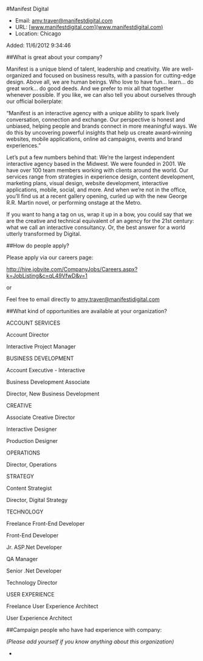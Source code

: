 
#Manifest Digital

* Email: [amy.traver@manifestdigital.com](mailto:amy.traver@manifestdigital.com)
* URL: [www.manifestdigital.com](www.manifestdigital.com)
* Location: Chicago

Added: 11/6/2012 9:34:46

##What is great about your company?

Manifest is a unique blend of talent, leadership and creativity.  We are well-organized and focused on business results, with a passion for cutting-edge design.  Above all, we are human beings. Who love to have fun… learn… do great work… do good deeds. And we prefer to mix all that together whenever possible.  If you like, we can also tell you about ourselves through our official boilerplate:

 

“Manifest is an interactive agency with a unique ability to spark lively conversation, connection and exchange. Our perspective is honest and unbiased, helping people and brands connect in more meaningful ways. We do this by uncovering powerful insights that help us create award‐winning websites, mobile applications, online ad campaigns, events and brand experiences.”

 

Let’s put a few numbers behind that: We’re the largest independent interactive agency based in the Midwest. We were founded in 2001. We have over 100 team members working with clients around the world.  Our services range from strategies in experience design, content development, marketing plans, visual design, website development, interactive applications, mobile, social, and more.  And when we’re not in the office, you’ll find us at a recent gallery opening, curled up with the new George R.R. Martin novel, or performing onstage at the Metro. 

 

If you want to hang a tag on us, wrap it up in a bow, you could say that we are the creative and technical equivalent of an agency for the 21st century: what we call an interactive consultancy.  Or, the best answer for a world utterly transformed by Digital.



##How do people apply?

Please apply via our careers page:

http://hire.jobvite.com/CompanyJobs/Careers.aspx?k=JobListing&c=qL49VfwD&v=1



or



Feel free to email directly to amy.traver@manifestidigital.com

##What kind of opportunities are available at your organization?

ACCOUNT SERVICES

Account Director	

Interactive Project Manager	



BUSINESS DEVELOPMENT

Account Executive - Interactive	

Business Development Associate	

Director, New Business Development	



CREATIVE

Associate Creative Director	

Interactive Designer

Production Designer	



OPERATIONS

Director, Operations	



STRATEGY

Content Strategist	

Director, Digital Strategy	



TECHNOLOGY

Freelance Front-End Developer	

Front-End Developer	

Jr. ASP.Net Developer	

QA Manager	

Senior .Net Developer	

Technology Director	



USER EXPERIENCE

Freelance User Experience Architect	

User Experience Architect	



##Campaign people who have had experience with company:

*(Please add yourself if you know anything about this organization)*

* 


    